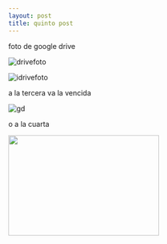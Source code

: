 ```yaml
---
layout: post
title: quinto post
---
```


foto de google drive

![drivefoto](https://drive.google.com/uc?id=1eABs9ZayMy069BbxlIgzYepElWBCWD1q)

![idrivefoto](https://drive.google.com/uc?export=view&id=1eABs9ZayMy069BbxlIgzYepElWBCWD1q)

a la tercera va la vencida

![gd](https://drive.usercontent.google.com/download?id=1eABs9ZayMy069BbxlIgzYepElWBCWD1q&export=view)

o a la cuarta

<img src="https://drive.google.com/uc?id=1eABs9ZayMy069BbxlIgzYepElWBCWD1q"  width="300" height="200">
